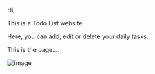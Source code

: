 Hi,

This is a Todo List website.

Here, you can add, edit or delete your daily tasks.

This is the page....

![image](https://github.com/user-attachments/assets/03d37b59-2d6a-46be-906f-067723610a1c)


